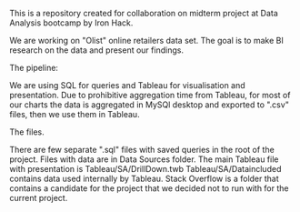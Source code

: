 This is a repository created for collaboration on midterm project at Data Analysis bootcamp by Iron Hack.

We are working on "Olist" online retailers data set.
The goal is to make BI research on the data and present our findings.

The pipeline:

We are using SQL for queries and Tableau for visualisation and presentation.
Due to prohibitive aggregation time from Tableau, for most of our charts the data is aggregated in MySQl desktop and exported to ".csv" files, then we use them in Tableau. 

The files.

There are few separate ".sql" files with saved queries in the root of the project. Files with data are in Data Sources folder.
The main Tableau file with presentation is Tableau/SA/DrillDown.twb
Tableau/SA/Dataincluded contains data used internally by Tableau.
Stack Overflow is a folder that contains a candidate for the project that we decided not to run with for the current project.




